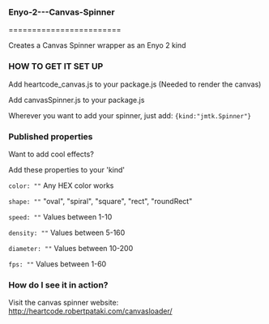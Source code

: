 ### Enyo-2---Canvas-Spinner ### 
========================

Creates a Canvas Spinner wrapper as an Enyo 2 kind

### HOW TO GET IT SET UP ###
Add heartcode_canvas.js to your package.js (Needed to render the canvas)

Add canvasSpinner.js to your package.js


Wherever you want to add your spinner, just add:
`{kind:"jmtk.Spinner"}`

### Published properties ###
Want to add cool effects?

Add these properties to your 'kind'

`color: ""` Any HEX color works

`shape: ""` "oval", "spiral", "square", "rect", "roundRect"

`speed: ""` Values between 1-10

`density: ""` Values between 5-160

`diameter: ""` Values between 10-200

`fps: ""` Values between 1-60


### How do I see it in action? ###
Visit the canvas spinner website: http://heartcode.robertpataki.com/canvasloader/
